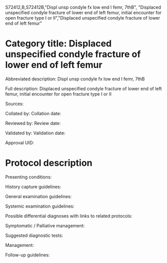 S72412,B,S72412B,"Displ unsp condyle fx low end l femr, 7thB", "Displaced unspecified condyle fracture of lower end of left femur, initial encounter for open fracture type I or II","Displaced unspecified condyle fracture of lower end of left femur"
# Category title: Displaced unspecified condyle fracture of lower end of left femur

Abbreviated description: Displ unsp condyle fx low end l femr, 7thB

Full description: Displaced unspecified condyle fracture of lower end of left femur, initial encounter for open fracture type I or II

Sources:

Collated by:
Collation date:

Reviewed by:
Review date:

Validated by:
Validation date:

Approval UID:

# Protocol description

Presenting conditions:

History capture guidelines:

General examination guidelines:

Systemic examination guidelines:

Possible differential diagnoses with links to related protocols:

Symptomatic / Palliative management:

Suggested diagnostic tests:

Management:

Follow-up guidelines:
